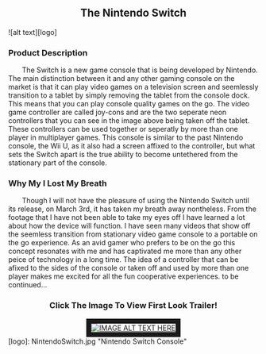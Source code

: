 <center> <h2> The Nintendo Switch </h2> </center>
![alt text][logo]

<h3> Product Description </h3>
  <p>
  &nbsp;&nbsp;&nbsp;&nbsp;&nbsp;&nbsp;
  The Switch is a new game console that is being developed by Nintendo. The main distinction between it and any other gaming console on the market is that it can play video games on a television screen and seemlessly transition to a tablet by simply removing the tablet from the console dock. This means that you can play console quality games on the go. The video game controller are called joy-cons and are the two seperate neon controllers that you can see in the image above being taken off the tablet. These controllers can be used together or seperatly by more than one player in multiplayer games. This console is similar to the past Nintendo console, the Wii U, as it also had a screen affixed to the controller, but what sets the Switch apart is the true ability to become untethered from the stationary part of the console.
  </p>
  
<h3> Why My I Lost My Breath </h3>
  <p>
  &nbsp;&nbsp;&nbsp;&nbsp;&nbsp;&nbsp;
  Though I will not have the pleasure of using the Nintendo Switch until its release, on March 3rd, it has taken my breath away nontheless. From the footage that I have not been able to take my eyes off I have learned a lot about how the device will function. I have seen many videos that show off the seemless transition from stationary video game console to a portable on the go experience. As an avid gamer who prefers to be on the go this concept resonates with me and has captivated me more than any other peice of technology in a long time. The idea of a controller that can be afixed to the sides of the console or taken off and used by more than one player makes me excited for all the fun cooperative experiences. to be continued...
  </p>
  
<center> <h3> Click The Image To View First Look Trailer! </h3> </center>
<center>
<a href="https://www.youtube.com/watch?v=f5uik5fgIaI" 
target="_blank"><img src="http://img.youtube.com/vi/f5uik5fgIaI/0.jpg" 
alt="IMAGE ALT TEXT HERE" width="240" height="180" border="10" /></a>
</center>
[logo]: NintendoSwitch.jpg "Nintendo Switch Console"

